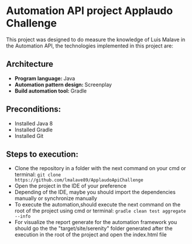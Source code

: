 <h1>Automation API project Applaudo Challenge</h1>

<p>This project was designed to do measure the knowledge of Luis Malave in the Automation API, the technologies implemented in this project are:</p>

<h2><b>Architecture</b></h2>

<ul>
    <li><b>Program language: </b>Java</li>
    <li><b>Automation pattern design: </b>Screenplay</li>
    <li><b>Build automation tool: </b>Gradle</li>
</ul>

<h2><b>Preconditions:</b></h2>

<ul>
    <li>Installed Java 8</li>
    <li>Installed Gradle</li>
    <li>Installed Git</li> 
</ul>

<h2><b>Steps to execution:</b></h2>

<ul>
    <li>Clone the repository in a folder with the next command on your cmd or terminal: <code>git clone https://github.com/lmalave89/ApplaudoApiChallenge</code></li>
    <li>Open the project in the IDE of your preference</li>
    <li>Depending of the IDE, maybe you should import the dependencies manually or synchronize manually</li>
    <li>To execute the automation,should execute the next command on the root of the project using cmd or terminal: <code>gradle clean test aggregate --info</code></li>
    <li>For visualize the report generate for the automation framework you should go the the "target/site/serenity" folder generated after the execution in the root of the project and open the index.html file</li>
</ul>
